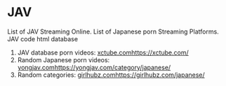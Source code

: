 # JAV
List of JAV Streaming Online.
List of Japanese porn Streaming Platforms.
JAV code html database

1. JAV database porn videos: [xctube.com](https://xctube.com/)https://xctube.com/
2. Random Japanese porn videos: [yongjav.com]((https://yongjav.com/category/japanese))https://yongjav.com/category/japanese/
3. Random categories: [girlhubz.com]((https://girlhubz.com/japanese/))https://girlhubz.com/japanese/
